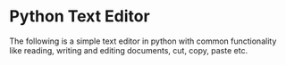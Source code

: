 # Python Text Editor

The following is a simple text editor in python with common functionality like reading, writing and editing documents, cut, copy, paste etc.
